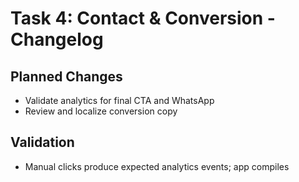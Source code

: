 # Task 4: Contact & Conversion - Changelog

## Planned Changes

- Validate analytics for final CTA and WhatsApp
- Review and localize conversion copy

## Validation

- Manual clicks produce expected analytics events; app compiles
